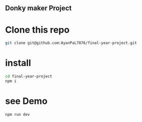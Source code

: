
## Donky maker Project

# Clone this repo

```bash
git clone git@github.com:AyanPaL7876/final-year-project.git
```

# install

```bash
cd final-year-project
npm i 
```

# see Demo
```bash
npm run dev
```